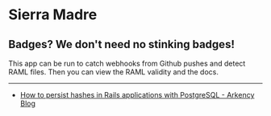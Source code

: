 # Sierra Madre

## Badges? We don't need no stinking badges!

This app can be run to catch webhooks from Github pushes and detect RAML files. Then you can view the RAML validity and the docs.

***

* [How to persist hashes in Rails applications with PostgreSQL - Arkency Blog](http://blog.arkency.com/2014/10/how-to-persist-hashes-in-rails-applications-with-postgresql/)
